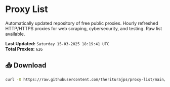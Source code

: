 # Proxy List

Automatically updated repository of free public proxies. Hourly refreshed HTTP/HTTPS proxies for web scraping, cybersecurity, and testing. Raw list available.

**Last Updated:** `Saturday 15-03-2025 18:19:41 UTC`  
**Total Proxies:** `626`

## 📥 Download
```bash
curl -O https://raw.githubusercontent.com/theriturajps/proxy-list/main/proxies.txt
